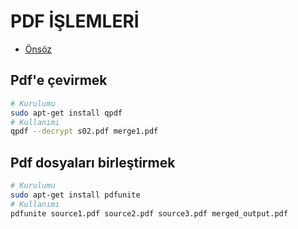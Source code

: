 # PDF İŞLEMLERİ

- [Önsöz](https://github.com/cicekhasan/Linux)


## Pdf'e çevirmek

```bash
# Kurulumu
sudo apt-get install qpdf
# Kullanımı
qpdf --decrypt s02.pdf merge1.pdf
```

## Pdf dosyaları birleştirmek

```bash
# Kurulumu
sudo apt-get install pdfunite
# Kullanımı
pdfunite source1.pdf source2.pdf source3.pdf merged_output.pdf
```